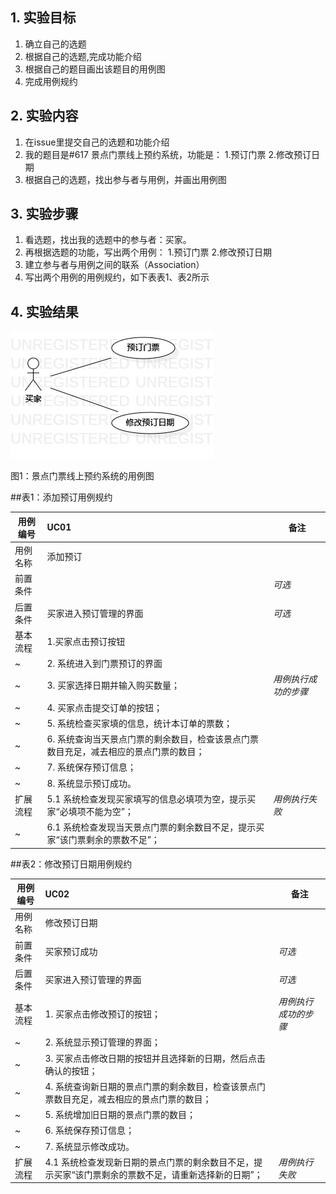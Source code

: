 ## 1. 实验目标
  1. 确立自己的选题
  2. 根据自己的选题,完成功能介绍
  3. 根据自己的题目画出该题目的用例图
  4. 完成用例规约

## 2. 实验内容
 1. 在issue里提交自己的选题和功能介绍
 2. 我的题目是#617 景点门票线上预约系统，功能是：
    1.预订门票
    2.修改预订日期 
 3. 根据自己的选题，找出参与者与用例，并画出用例图
 
## 3. 实验步骤
  1. 看选题，找出我的选题中的参与者：买家。
  2. 再根据选题的功能，写出两个用例： 
     1.预订门票
     2.修改预订日期
  3. 建立参与者与用例之间的联系（Association）
  4. 写出两个用例的用例规约，如下表表1、表2所示
  
## 4. 实验结果

 ![用例图](./Lab2.jpg)

图1：景点门票线上预约系统的用例图
 

##表1：添加预订用例规约

用例编号  | UC01 | 备注  
-|:-|-  
用例名称  | 添加预订  |   
前置条件  |    | *可选*   
后置条件  |  买家进入预订管理的界面  | *可选*   
基本流程 |1.买家点击预订按钮 |
~| 2. 系统进入到门票预订的界面 |
~| 3. 买家选择日期并输入购买数量；  |*用例执行成功的步骤*    
~| 4. 买家点击提交订单的按钮；  |   
~| 5. 系统检查买家填的信息，统计本订单的票数；  |   
~| 6. 系统查询当天景点门票的剩余数目，检查该景点门票数目充足，减去相应的景点门票的数目；  |
~| 7. 系统保存预订信息；|
~| 8. 系统显示预订成功。  |
扩展流程  | 5.1 系统检查发现买家填写的信息必填项为空，提示买家“必填项不能为空”；  |*用例执行失败*    
~| 6.1 系统检查发现当天景点门票的剩余数目不足，提示买家“该门票剩余的票数不足”；  |

##表2：修改预订日期用例规约

 用例编号  | UC02 | 备注  
-|:-|-  
用例名称  | 修改预订日期  |   
前置条件  |  买家预订成功  | *可选*   
后置条件  |  买家进入预订管理的界面  | *可选*   
基本流程  | 1. 买家点击修改预订的按钮；  |*用例执行成功的步骤*    
~| 2. 系统显示预订管理的界面；  |   
~| 3. 买家点击修改日期的按钮并且选择新的日期，然后点击确认的按钮；  |   
~| 4. 系统查询新日期的景点门票的剩余数目，检查该景点门票数目充足，减去相应的景点门票的数目；   |   
~| 5. 系统增加旧日期的景点门票的数目；|
~| 6. 系统保存预订信息； |
~| 7. 系统显示修改成功。|
扩展流程  | 4.1 系统检查发现新日期的景点门票的剩余数目不足，提示买家“该门票剩余的票数不足，请重新选择新的日期”；  |*用例执行失败*  
